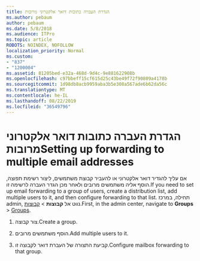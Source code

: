 ```yaml
---
title: הגדרת העברה כתובות דואר אלקטרוני מרובות
ms.author: pebaum
author: pebaum
ms.date: 5/8/2018
ms.audience: ITPro
ms.topic: article
ROBOTS: NOINDEX, NOFOLLOW
localization_priority: Normal
ms.custom:
- "837"
- "1200004"
ms.assetid: 81205bed-e32a-468d-9d4c-9e881622908b
ms.openlocfilehash: c97bbeff15cf615d25c43be49f72f90809a4178b
ms.sourcegitcommit: 1d98db8acb9959aba3b5e308a567ade6b62da56c
ms.translationtype: MT
ms.contentlocale: he-IL
ms.lasthandoff: 08/22/2019
ms.locfileid: "36549796"
---
```

# <a name="setting-up-forwarding-to-multiple-email-addresses"></a><span data-ttu-id="17f48-102">הגדרת העברה כתובות דואר אלקטרוני מרובות</span><span class="sxs-lookup"><span data-stu-id="17f48-102">Setting up forwarding to multiple email addresses</span></span>

<span data-ttu-id="17f48-103">אם עליך להגדיר דואר אלקטרוני או להעביר קבוצת משתמשים, ליצור רשימת תפוצה, הוסף אליה משתמשים מרובים ולאחר מכן הגדר העברה לרשימה זו.</span><span class="sxs-lookup"><span data-stu-id="17f48-103">If you need to set up email forwarding to a group of users, create a distribution list, add multiple users to it, and then configure forwarding to that list.</span></span> <span data-ttu-id="17f48-104">תחילה, במרכז admin, נווט אל **קבוצות** > [קבוצות](https://portal.office.com/adminportal/home#/groups).</span><span class="sxs-lookup"><span data-stu-id="17f48-104">First, in the admin center, navigate to **Groups** > [Groups](https://portal.office.com/adminportal/home#/groups).</span></span>
  
1. <span data-ttu-id="17f48-105">צור קבוצה.</span><span class="sxs-lookup"><span data-stu-id="17f48-105">Create a group.</span></span>

2. <span data-ttu-id="17f48-106">הוסף משתמשים מרובים.</span><span class="sxs-lookup"><span data-stu-id="17f48-106">Add multiple users to it.</span></span>

3. <span data-ttu-id="17f48-107">קביעת התצורה של העברת דואר לקבוצה זו.</span><span class="sxs-lookup"><span data-stu-id="17f48-107">Configure mailbox forwarding to that group.</span></span>

